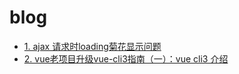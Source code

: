 # blog
- [1. ajax 请求时loading菊花显示问题](https://github.com/codeDebugTest/blog/blob/master/docs/ajaxLoading.md)
- [2. vue老项目升级vue-cli3指南（一）：vue cli3 介绍](https://github.com/codeDebugTest/blog/blob/master/docs/vue-cli3-introduce.md)

